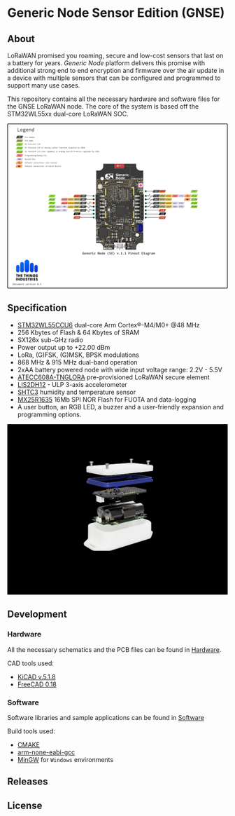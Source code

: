 # Generic Node Sensor Edition (GNSE)

## About

LoRaWAN promised you roaming, secure and low-cost sensors that last on a battery for years. _Generic Node_ platform delivers this promise with additional strong end to end encryption and firmware over the air update in a device with multiple sensors that can be configured and programmed to support many use cases.

This repository contains all the necessary hardware and software files for the GNSE LoRaWAN node. The core of the system is based off the STM32WL55xx dual-core LoRaWAN SOC.


![Generic Node Main PCB (front)](Docs/PinoutDiagram/GNSE_v1.1_pinout.png)


## Specification
- [STM32WL55CCU6](https://www.st.com/en/microcontrollers-microprocessors/stm32wl-series.html) dual-core Arm Cortex®-M4/M0+ @48 MHz
- 256 Kbytes of Flash & 64 Kbytes of SRAM
- SX126x sub-GHz radio 
- Power output up to +22.00 dBm 
- LoRa, (G)FSK, (G)MSK, BPSK modulations
- 868 MHz & 915 MHz dual-band operation
- 2xAA battery powered node with wide input voltage range: 2.2V - 5.5V
- [ATECC608A-TNGLORA](https://www.microchip.com/wwwproducts/en/ATECC608A-TNGLORA) pre-provisioned LoRaWAN secure element
- [LIS2DH12](https://www.st.com/en/mems-and-sensors/lis2dh12.html) - ULP 3-axis accelerometer 
- [SHTC3](https://www.sensirion.com/en/environmental-sensors/humidity-sensors/digital-humidity-sensor-shtc3-our-new-standard-for-consumer-electronics/) humidity and temperature sensor
- [MX25R1635](https://www.macronix.com/en-us/products/NOR-Flash/Serial-NOR-Flash/Pages/default.aspx) 16Mb SPI NOR Flash for FUOTA and data-logging
- A user button, an RGB LED, a buzzer and a user-friendly expansion and programming options. 


![Generic Node](Docs/Images/generic_node_se_stacked.png)


## Development

### Hardware
All the necessary schematics and the PCB files can be found in [Hardware](./Hardware).

CAD tools used:
- [KiCAD v.5.1.8](https://kicad.org/)
- [FreeCAD 0.18](https://www.freecadweb.org/)

### Software
Software libraries and sample applications can be found in [Software](./Software)

Build tools used:
- [CMAKE](https://cmake.org/download/)
- [arm-none-eabi-gcc](https://developer.arm.com/tools-and-software/open-source-software/developer-tools/gnu-toolchain/gnu-rm/downloads)
- [MinGW](https://osdn.net/projects/mingw/releases/) for `Windows` environments

## Releases

## License
